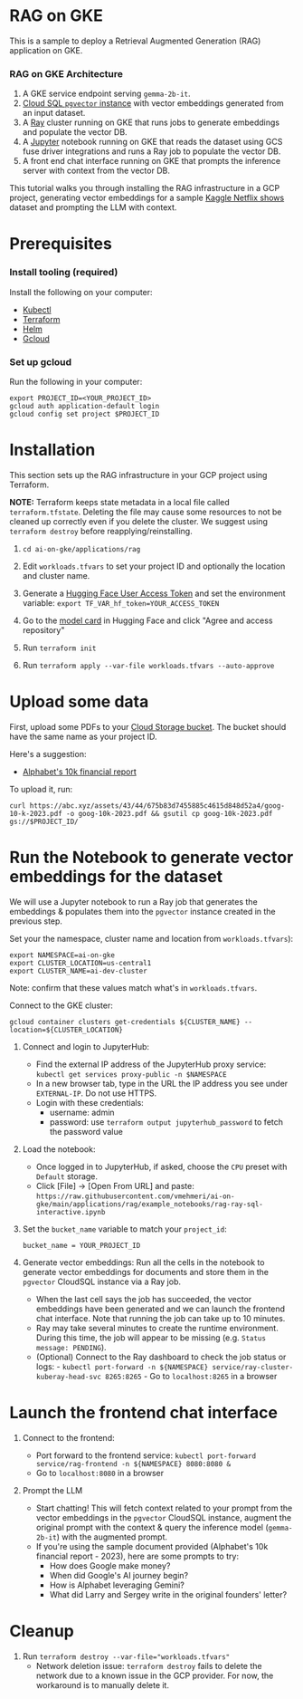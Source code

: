 # RAG on GKE

This is a sample to deploy a Retrieval Augmented Generation (RAG) application on GKE. 

### RAG on GKE Architecture
1. A GKE service endpoint serving `gemma-2b-it`.
2. [Cloud SQL `pgvector` instance](https://github.com/pgvector/pgvector) with vector embeddings generated from an input dataset.
3. A [Ray](https://docs.ray.io/en/latest/ray-overview/getting-started.html) cluster running on GKE that runs jobs to generate embeddings and populate the vector DB.
5. A [Jupyter](https://docs.jupyter.org/en/latest/) notebook running on GKE that reads the dataset using GCS fuse driver integrations and runs a Ray job to populate the vector DB.
3. A front end chat interface running on GKE that prompts the inference server with context from the vector DB.

This tutorial walks you through installing the RAG infrastructure in a GCP project, generating vector embeddings for a sample [Kaggle Netflix shows](https://www.kaggle.com/datasets/shivamb/netflix-shows) dataset and prompting the LLM with context.

# Prerequisites

### Install tooling (required)

Install the following on your computer:
* [Kubectl](https://kubernetes.io/docs/tasks/tools/#kubectl)
* [Terraform](https://developer.hashicorp.com/terraform/tutorials/aws-get-started/install-cli)
* [Helm](https://helm.sh/docs/intro/install/)
* [Gcloud](https://cloud.google.com/sdk/docs/install)

### Set up gcloud
Run the following in your computer:

```
export PROJECT_ID=<YOUR_PROJECT_ID>
gcloud auth application-default login
gcloud config set project $PROJECT_ID
``` 

# Installation

This section sets up the RAG infrastructure in your GCP project using Terraform.

**NOTE:** Terraform keeps state metadata in a local file called `terraform.tfstate`. Deleting the file may cause some resources to not be cleaned up correctly even if you delete the cluster. We suggest using `terraform destroy` before reapplying/reinstalling.

1. `cd ai-on-gke/applications/rag`

2. Edit `workloads.tfvars` to set your project ID and optionally the location and cluster name. 

3. Generate a [Hugging Face User Access Token](https://huggingface.co/settings/tokens) and set the environment variable: `export TF_VAR_hf_token=YOUR_ACCESS_TOKEN`
   
4. Go to the [model card](https://huggingface.co/mistralai/Mistral-7B-Instruct-v0.1) in Hugging Face and click "Agree and access repository"

5. Run `terraform init`

6. Run `terraform apply --var-file workloads.tfvars --auto-approve`


# Upload some data
First, upload some PDFs to your [Cloud Storage bucket](https://console.cloud.google.com/storage/browser). The bucket should have the same name as your project ID.

Here's a suggestion:
* [Alphabet's 10k financial report](https://abc.xyz/assets/43/44/675b83d7455885c4615d848d52a4/goog-10-k-2023.pdf)

To upload it, run:
```
curl https://abc.xyz/assets/43/44/675b83d7455885c4615d848d52a4/goog-10-k-2023.pdf -o goog-10k-2023.pdf && gsutil cp goog-10k-2023.pdf gs://$PROJECT_ID/
```

# Run the Notebook to generate vector embeddings for the dataset

We will use a Jupyter notebook to run a Ray job that generates the embeddings & populates them into the `pgvector` instance created in the previous step.

Set your the namespace, cluster name and location from `workloads.tfvars`):

```
export NAMESPACE=ai-on-gke
export CLUSTER_LOCATION=us-central1
export CLUSTER_NAME=ai-dev-cluster
```

Note: confirm that these values match what's in `workloads.tfvars`.

Connect to the GKE cluster:

```
gcloud container clusters get-credentials ${CLUSTER_NAME} --location=${CLUSTER_LOCATION}
```

1. Connect and login to JupyterHub:
    - Find the external IP address of the JupyterHub proxy service: `kubectl get services proxy-public -n $NAMESPACE`
    - In a new browser tab, type in the URL the IP address you see under `EXTERNAL-IP`. Do not use HTTPS.
    - Login with these credentials:
       * username: admin
       * password: use `terraform output jupyterhub_password` to fetch the password value

2. Load the notebook:
   - Once logged in to JupyterHub, if asked, choose the `CPU` preset with `Default` storage.
   - Click [File] -> [Open From URL] and paste: `https://raw.githubusercontent.com/vmehmeri/ai-on-gke/main/applications/rag/example_notebooks/rag-ray-sql-interactive.ipynb`

3. Set the `bucket_name` variable to match your `project_id`:
   
   ``` bucket_name = YOUR_PROJECT_ID ``` 

4. Generate vector embeddings: Run all the cells in the notebook to generate vector embeddings for documents and store them in the `pgvector` CloudSQL instance via a Ray job.
    * When the last cell says the job has succeeded, the vector embeddings have been generated and we can launch the frontend chat interface. Note that running the job can take up to 10 minutes.
    * Ray may take several minutes to create the runtime environment. During this time, the job will appear to be missing (e.g. `Status message: PENDING`).
    * (Optional) Connect to the Ray dashboard to check the job status or logs:
          - `kubectl port-forward -n ${NAMESPACE} service/ray-cluster-kuberay-head-svc 8265:8265`
          - Go to `localhost:8265` in a browser
        
# Launch the frontend chat interface

1. Connect to the frontend:
     - Port forward to the frontend service: `kubectl port-forward service/rag-frontend -n ${NAMESPACE} 8080:8080 &`
     - Go to `localhost:8080` in a browser
   
2. Prompt the LLM
    * Start chatting! This will fetch context related to your prompt from the vector embeddings in the `pgvector` CloudSQL instance, augment the original prompt with the context & query the inference model (`gemma-2b-it`) with the augmented prompt.
    * If you're using the sample document provided (Alphabet's 10k financial report - 2023), here are some prompts to try:
      * How does Google make money?
      * When did Google's AI journey begin?
      * How is Alphabet leveraging Gemini?
      * What did Larry and Sergey write in the original founders' letter?


# Cleanup

1. Run `terraform destroy --var-file="workloads.tfvars"`
    - Network deletion issue: `terraform destroy` fails to delete the network due to a known issue in the GCP provider. For now, the workaround is to manually delete it.

